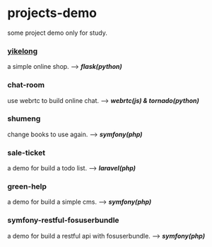 # projects-demo
some project demo only for study.

### [yikelong](https://github.com/sunhuachuang/flask-online-store)
a simple online shop. --> ***flask(python)***
### chat-room
use webrtc to build online chat. --> ***webrtc(js) & tornado(python)***
### shumeng
change books to use again. --> ***symfony(php)***
### sale-ticket
a demo for build a todo list. --> ***laravel(php)***
### green-help
a demo for build a simple cms. --> ***symfony(php)***
### symfony-restful-fosuserbundle
a demo for build a restful api with fosuserbundle. --> ***symfony(php)***
